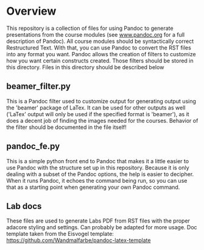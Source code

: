# Overview

This repository is a collection of files for using Pandoc to generate
presentations from the course modules (see www.pandoc.org for a full
description of Pandoc).
All course modules should be syntactically correct Restructured Text.
With that, you can use Pandoc to convert the RST files into any format
you want. Pandoc allows the creation of filters to customize how you
want certain constructs created. Those filters should be stored in
this directory.
Files in this directory should be described below

## beamer_filter.py

This is a Pandoc filter used to customize output for generating 
output using the 'beamer' package of LaTex. It can be used for
other outputs as well ('LaTex' output will only be used if the
specified format is 'beamer'), as it does a decent job of finding
the images needed for the courses.
Behavior of the filter should be documented in the file itself!

## pandoc_fe.py

This is a simple python front end to Pandoc that makes it a little easier
to use Pandoc with the structure set up in this repository. Because
it is only dealing with a subset of the Pandoc options, the help is
easier to decipher. When it runs Pandoc, it echoes the command
being run, so you can use that as a starting point when generating
your own Pandoc command.

## Lab docs

These files are used to generate Labs PDF from RST files with the proper
adacore styling and settings. Can probably be adapted for more usage.
Doc template taken from the Eisvogel template: https://github.com/Wandmalfarbe/pandoc-latex-template
